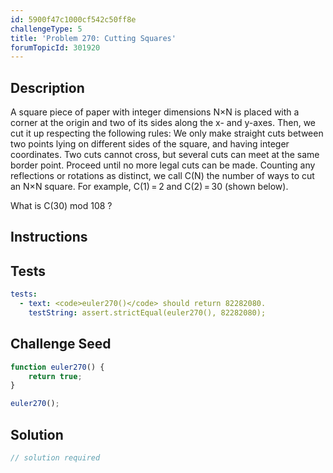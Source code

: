 ```yaml
---
id: 5900f47c1000cf542c50ff8e
challengeType: 5
title: 'Problem 270: Cutting Squares'
forumTopicId: 301920
---
```


## Description
<section id='description'>
A square piece of paper with integer dimensions N×N is placed with a corner at the origin and two of its sides along the x- and y-axes. Then, we cut it up respecting the following rules:
We only make straight cuts between two points lying on different sides of the square, and having integer coordinates.
Two cuts cannot cross, but several cuts can meet at the same border point.
Proceed until no more legal cuts can be made.
Counting any reflections or rotations as distinct, we call C(N) the number of ways to cut an N×N square. For example, C(1) = 2 and C(2) = 30 (shown below).


What is C(30) mod 108 ?
</section>

## Instructions
<section id='instructions'>

</section>

## Tests
<section id='tests'>

```yml
tests:
  - text: <code>euler270()</code> should return 82282080.
    testString: assert.strictEqual(euler270(), 82282080);

```

</section>

## Challenge Seed
<section id='challengeSeed'>

<div id='js-seed'>

```js
function euler270() {
    return true;
}

euler270();
```

</div>



</section>

## Solution
<section id='solution'>

```js
// solution required
```

</section>
